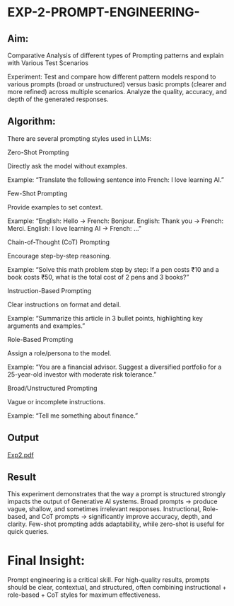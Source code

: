 # EXP-2-PROMPT-ENGINEERING-

## Aim: 
Comparative Analysis of different types of Prompting patterns and explain with Various Test Scenarios

Experiment:
Test and compare how different pattern models respond to various prompts (broad or unstructured) versus basic prompts (clearer and more refined) across multiple scenarios. 
Analyze the quality, accuracy, and depth of the generated responses.


## Algorithm:
There are several prompting styles used in LLMs:

Zero-Shot Prompting

Directly ask the model without examples.

Example: “Translate the following sentence into French: I love learning AI.”

Few-Shot Prompting

Provide examples to set context.

Example: “English: Hello → French: Bonjour. English: Thank you → French: Merci. English: I love learning AI → French: …”

Chain-of-Thought (CoT) Prompting

Encourage step-by-step reasoning.

Example: “Solve this math problem step by step: If a pen costs ₹10 and a book costs ₹50, what is the total cost of 2 pens and 3 books?”

Instruction-Based Prompting

Clear instructions on format and detail.

Example: “Summarize this article in 3 bullet points, highlighting key arguments and examples.”

Role-Based Prompting

Assign a role/persona to the model.

Example: “You are a financial advisor. Suggest a diversified portfolio for a 25-year-old investor with moderate risk tolerance.”

Broad/Unstructured Prompting

Vague or incomplete instructions.

Example: “Tell me something about finance.”

## Output
[Exp2.pdf](https://github.com/user-attachments/files/22050113/Exp2.pdf)

## Result
This experiment demonstrates that the way a prompt is structured strongly impacts the output of Generative AI systems.
Broad prompts → produce vague, shallow, and sometimes irrelevant responses.
Instructional, Role-based, and CoT prompts → significantly improve accuracy, depth, and clarity.
Few-shot prompting adds adaptability, while zero-shot is useful for quick queries.

# Final Insight: 
  Prompt engineering is a critical skill. For high-quality results, prompts should be clear, contextual, and structured, often combining instructional + role-based + CoT styles for maximum effectiveness.
